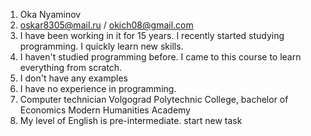 1.	Oka Nyaminov
2.	oskar8305@mail.ru / okich08@gmail.com
3.	I have been working in it for 15 years. I recently started studying programming. I quickly learn new skills.
4.	I haven't studied programming before. I came to this course to learn everything from scratch.
5.	I don't have any examples
6.	I have no experience in programming.
7.	Computer technician Volgograd Polytechnic College, bachelor of Economics Modern Humanities Academy
8.	My level of English is pre-intermediate.
start
new task
